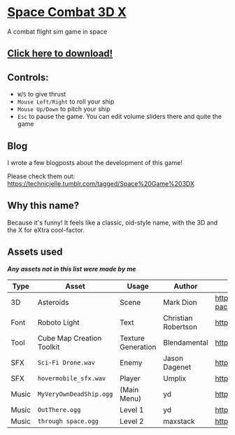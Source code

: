 # [Space Combat 3D X](https://github.com/TechnicJelle/SpaceCombat3DX#readme)
A combat flight sim game in space

## [Click here to download!](../../releases/latest)

## Controls:
- `W`/`S` to give thrust
- `Mouse Left/Right` to roll your ship
- `Mouse Up/Down` to pitch your ship
- `Esc` to pause the game. You can edit volume sliders there and quite the game

## Blog
I wrote a few blogposts about the development of this game!

Please check them out: https://technicjelle.tumblr.com/tagged/Space%20Game%203DX

## Why this name?
Because it's funny! It feels like a classic, old-style name, with the 3D and the X for eXtra cool-factor.

## Assets used
***Any assets not in this list were made by me***

| Type  | Asset                     | Usage              | Author              | Source                                                                     |
|-------|---------------------------|--------------------|---------------------|----------------------------------------------------------------------------|
| 3D    | Asteroids                 | Scene              | Mark Dion           | https://assetstore.unity.com/packages/3d/environments/asteroids-pack-84988 |
| Font  | Roboto Light              | Text               | Christian Robertson | https://fonts.google.com/specimen/Roboto                                   |
| Tool  | Cube Map Creation Toolkit | Texture Generation | Blendamental        | https://www.blendswap.com/blend/17087                                      |
| SFX   | `Sci-Fi Drone.wav`        | Enemy              | Jason Dagenet       | https://opengameart.org/content/sci-fi-drone-loop                          |
| SFX   | `hovermobile_sfx.wav`     | Player             | Umplix              | https://opengameart.org/content/hover-mobile-gun-sfx                       |
| Music | `MyVeryOwnDeadShip.ogg`   | (Main Menu)        | yd                  | https://opengameart.org/content/background-space-track                     |
| Music | `OutThere.ogg`            | Level 1            | yd                  | https://opengameart.org/content/space-music-out-there                      |
| Music | `through space.ogg`       | Level 2            | maxstack            | https://opengameart.org/content/through-space                              |
